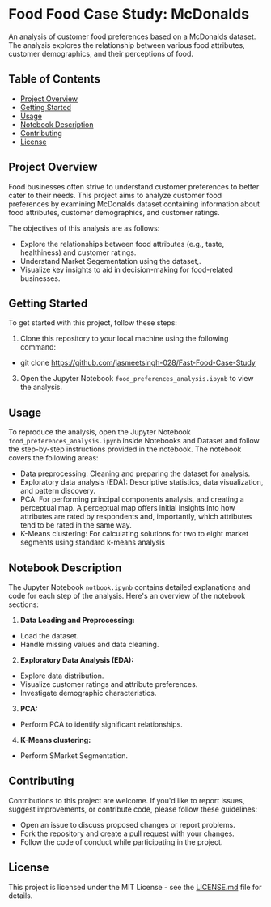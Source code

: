 # Food Food Case Study: McDonalds

An analysis of customer food preferences based on a McDonalds dataset. The analysis explores the relationship between various food attributes, customer demographics, and their perceptions of food.

## Table of Contents

- [Project Overview](#project-overview)
- [Getting Started](#getting-started)
- [Usage](#usage)
- [Notebook Description](#notebook-description)
- [Contributing](#contributing)
- [License](#license)

## Project Overview

Food businesses often strive to understand customer preferences to better cater to their needs. This project aims to analyze customer food preferences by examining McDonalds dataset containing information about food attributes, customer demographics, and customer ratings.

The objectives of this analysis are as follows:
- Explore the relationships between food attributes (e.g., taste, healthiness) and customer ratings.
- Understand Market Segementation using the dataset,.
- Visualize key insights to aid in decision-making for food-related businesses.

## Getting Started

To get started with this project, follow these steps:

1. Clone this repository to your local machine using the following command:

-  git clone https://github.com/jasmeetsingh-028/Fast-Food-Case-Study


3. Open the Jupyter Notebook `food_preferences_analysis.ipynb` to view the analysis.

## Usage

To reproduce the analysis, open the Jupyter Notebook `food_preferences_analysis.ipynb` inside Notebooks and Dataset and follow the step-by-step instructions provided in the notebook. The notebook covers the following areas:

- Data preprocessing: Cleaning and preparing the dataset for analysis.
- Exploratory data analysis (EDA): Descriptive statistics, data visualization, and pattern discovery.
- PCA: For performing principal components analysis, and creating a perceptual map. A perceptual map offers initial insights into how attributes are rated by respondents and, importantly, which attributes tend to be rated in the same way.
- K-Means clustering: For calculating solutions for two to eight market segments using standard k-means analysis

## Notebook Description

The Jupyter Notebook `notbook.ipynb` contains detailed explanations and code for each step of the analysis. Here's an overview of the notebook sections:

1. **Data Loading and Preprocessing:**
- Load the dataset.
- Handle missing values and data cleaning.

2. **Exploratory Data Analysis (EDA):**
- Explore data distribution.
- Visualize customer ratings and attribute preferences.
- Investigate demographic characteristics.

3. **PCA:**
- Perform PCA to identify significant relationships.

4. **K-Means clustering:**
- Perform SMarket Segmentation.

## Contributing

Contributions to this project are welcome. If you'd like to report issues, suggest improvements, or contribute code, please follow these guidelines:

- Open an issue to discuss proposed changes or report problems.
- Fork the repository and create a pull request with your changes.
- Follow the code of conduct while participating in the project.

## License

This project is licensed under the MIT License - see the [LICENSE.md](LICENSE.md) file for details.